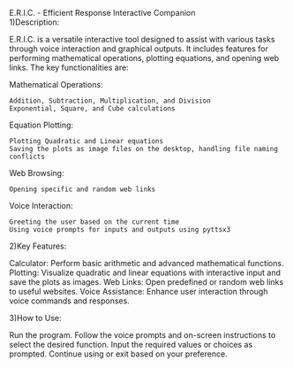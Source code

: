 E.R.I.C. - Efficient Response Interactive Companion\
1)Description:

  E.R.I.C. is a versatile interactive tool designed to assist with various tasks through voice interaction and graphical  outputs. It includes features for performing mathematical operations, plotting equations, and opening web links. The key functionalities are:

  Mathematical Operations:

    Addition, Subtraction, Multiplication, and Division
    Exponential, Square, and Cube calculations
    
  Equation Plotting:

    Plotting Quadratic and Linear equations
    Saving the plots as image files on the desktop, handling file naming conflicts

  Web Browsing:

    Opening specific and random web links
    
  Voice Interaction:

    Greeting the user based on the current time
    Using voice prompts for inputs and outputs using pyttsx3
    
2)Key Features:

  Calculator:
    Perform basic arithmetic and advanced mathematical functions.
  Plotting:
    Visualize quadratic and linear equations with interactive input and save the plots as images.
  Web Links:
    Open predefined or random web links to useful websites.
  Voice Assistance:
    Enhance user interaction through voice commands and responses.

3)How to Use:

  Run the program.
  Follow the voice prompts and on-screen instructions to select the desired function.
  Input the required values or choices as prompted.
  Continue using or exit based on your preference.
